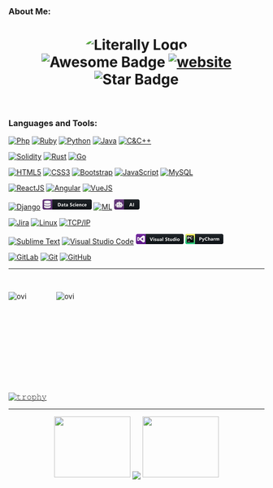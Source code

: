 ### About Me:
<h1 align="center" > <img src="https://avatars.githubusercontent.com/u/81819318?v=4" width="150px" style="border-radius:50%"alt="Literally Logo" />
 <br/>
<img src="https://cdn.rawgit.com/sindresorhus/awesome/d7305f38d29fed78fa85652e3a63e154dd8e8829/media/badge.svg" alt="Awesome Badge"/>
<a href="https://findwrk.app/?utm_source=awesome-github-profile-readme"><img src="https://img.shields.io/static/v1?label=&labelColor=505050&message=findwrk&color=%230076D6&style=flat&logo=google-chrome&logoColor=%230076D6" alt="website"/></a>
<img src="https://img.shields.io/static/v1?label=%F0%9F%8C%9F&message=If%20Useful&style=style=flat&color=BC4E99" alt="Star Badge"/>

</h1> <br>

### Languages and Tools:
[![Php](https://img.shields.io/badge/PHP-777BB4?style=flat&logo=php&link=https://github.com/hobbydev71/)](https://github.com/hobbydev71/)
[![Ruby](https://img.shields.io/badge/Ruby-CC342D?style=flat&logo=ruby&link=https://github.com/hobbydev71/)](https://github.com/hobbydev71/)
[![Python](https://img.shields.io/badge/-Python-black?style=flat&logo=python&link=https://github.com/hobbydev71/)](https://github.com/hobbydev71/)
[![Java](https://img.shields.io/badge/Java-orange?style=flat&logo=java&logoColor=white&link=https://github.com/hobbydev71/)](https://github.com/hobbydev71/)
[![C&C++](https://img.shields.io/badge/-C%20&%20C++-659ad2?style=flat&logo=c%2B%2B&logoColor=ffffff&link=https://github.com/hobbydev71/)](https://github.com/hobbydev71/)

[![Solidity](https://github.com/hobbydev71/hobbydev71/blob/main/solidity.png)](https://github.com/hobbydev71/)
[![Rust](https://img.shields.io/badge/Rust-000000?style=flat&logo=rust&logoColor=white&link=https://github.com/hobbydev71/)](https://github.com/hobbydev71/)
[![Go](https://img.shields.io/badge/Go-00ADD8?style=flat&logo=go&logoColor=white&link=https://github.com/hobbydev71/)](https://github.com/hobbydev71/)


[![HTML5](https://img.shields.io/badge/-HTML5-E34F26?style=flat&logo=html5&logoColor=white&link=https://github.com/hobbydev71/)](https://github.com/hobbydev71/) 
[![CSS3](https://img.shields.io/badge/-CSS3-1572B6?style=flat&logo=css3&link=https://github.com/hobbydev71/)](https://github.com/hobbydev71/) 
[![Bootstrap](https://img.shields.io/badge/-Bootstrap-563D7C?style=flat&logo=bootstrap&link=https://github.com/hobbydev71/)](https://github.com/hobbydev71/)
[![JavaScript](https://img.shields.io/badge/-JavaScript-black?style=flat&logo=javascript&link=https://github.com/hobbydev71/)](https://github.com/hobbydev71/)
[![MySQL](https://img.shields.io/badge/-MySQL-black?style=flat&logo=mysql&link=https://github.com/hobbydev71/)](https://github.com/hobbydev71/)

[![ReactJS](https://img.shields.io/badge/-ReactJS-61DAFB?style=flat&logo=react&logoColor=white&link=https://github.com/hobbydev71/)](https://github.com/hobbydev71/) 
[![Angular](https://img.shields.io/badge/-Angular-DD0031?style=flat&logo=angular&logoColor=white&link=https://github.com/hobbydev71/)](https://github.com/hobbydev71/) 
[![VueJS](https://img.shields.io/badge/VueJS-41B883??style=flat&logo=vue.js&logoColor=white&link=https://github.com/hobbydev71/)](https://github.com/hobbydev71/) 

[![Django](https://img.shields.io/badge/-django-black?style=flat&logo=django)](https://github.com/hobbydev71/)
[![DataScience](https://github.com/SvenCelin/SvenCelin/blob/master/Badges/datascience.png)](https://github.com/hobbydev71/)
[![ML](https://img.shields.io/badge/-Machine%20Learning-102230?style=flat)](https://github.com/hobbydev71/)
[![AI](https://github.com/SvenCelin/SvenCelin/blob/master/Badges/ai.png)](https://github.com/hobbydev71/)

[![Jira](https://img.shields.io/badge/-Jira-222222?style=flat&logo=jira-software&logoColor=white&logoColor=0052CC)](https://github.com/hobbydev71/)
[![Linux](https://img.shields.io/badge/-Linux-222222?style=flat&logo=linux&logoColor=FCC624)](https://github.com/hobbydev71/)
[![TCP/IP](https://img.shields.io/badge/-TCP/IP-222222?style=flat&logo=cisco&logoColor=white)](https://github.com/hobbydev71/)

[![Sublime Text](http://img.shields.io/badge/-Sublime%20Text-3C4858?style=flat&logo=sublime-text)](https://github.com/hobbydev71/)
[![Visual Studio Code](https://img.shields.io/badge/-VSCode-444444?style=flat&logo=visual-studio-code&logoColor=007ACC)](https://github.com/hobbydev71/)
[![Visual Studio](https://github.com/SvenCelin/SvenCelin/blob/master/Badges/visualstudio.png)](https://github.com/hobbydev71/)
[![PyCharm](https://github.com/SvenCelin/SvenCelin/blob/master/Badges/pycharm.png)](https://github.com/hobbydev71/)

[![GitLab](https://img.shields.io/badge/-GitLab-FCA121?style=flat&logo=gitlab&link=https://github.com/hobbydev71/)](https://github.com/hobbydev71/)
[![Git](https://img.shields.io/badge/-Git-black?style=flat&logo=git&link=https://github.com/hobbydev71/)](https://github.com/hobbydev71/) 
[![GitHub](https://img.shields.io/badge/-GitHub-181717?style=flat&logo=github&link=https://github.com/hobbydev71/)](https://github.com/hobbydev71/)
<br />

--- 

<br>
<p align="center">
<p><img align="left" src="https://github-readme-stats.vercel.app/api/top-langs?username=snowMan108&show_icons=true&locale=en&layout=compact&theme=chartreuse-dark" alt="ovi" /></p>
<p>&nbsp;<img align="right" src="https://github-readme-stats.vercel.app/api?username=hobbydev71&show_icons=true&locale=en&theme=chartreuse-dark" alt="ovi" width="410" /></p>
<br><br><br><br><br><br><br><br><br>

  [![𝚝𝚛𝚘𝚙𝚑𝚢](https://github-profile-trophy.vercel.app/?username=snowMan108&column=8&margin-w=15&margin-h=15&no-bg=true&no-frame=true&theme=juicyfresh)](https://github.com/hobbydev71)

---

<p align="center">
  <a>
    <img height="120" width="150" src="https://github.com/hobbydev71/hobbydev71/blob/main/left.png">
    <img align="center" src="https://github-readme-streak-stats.herokuapp.com/?user=snowMan108&theme=dark&hide_border=true"/>
    <img height="120" width="150" src="https://github.com/hobbydev71/hobbydev71/blob/main/right.png">
  </a>
</p>

<!---
hobbydev71/hobbydev71 is a ✨ special ✨ repository because its `README.md` (this file) appears on your GitHub profile.
You can click the Preview link to take a look at your changes.
--->
